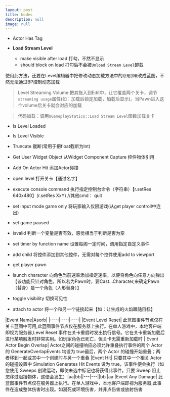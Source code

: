```yaml
---
layout: post
title: Nodes
description: null
image: null
---
```


- Actor Has Tag

- **Load Stream Level**
    - make visible after load 打勾，不然不显示
    - should block on load 打勾后不会被`Unload Stream Level`卸载

使用此方法，还要在Level编辑器中把修改动态加载方法中的`总是加载`改成蓝图，不然无法通过BP控制动态加载
>Level Streaming Volume:把其拖入到Edit中，让它覆盖两个关卡，调节`streaming usage`属性(如：加载后锁定加载，加载后显示)。当Pawn进入这个volume后关卡就会对应的加载

>代码加载：调用`UGameplayStatics::Load Stream Level`函数加载关卡

- Is Level Loaded
- Is Level Visible

- Truncate    截断(常用于把float截断为Int)

- Get User Widget Object    从Widget Component Capture 控件物体引用

- Add On Actor Hit  添加Actor碰撞

- open level 打开关卡【通过名字】

- execute console command 执行指定控制台命令（字符串）【r.setRes 640x480】(r.setRes XxY) //其他cmd： quit

- set input mode game only 将玩家输入仅限游戏(从get player controll中连出)

- set game paused

- isvalid 判断一个变量是否有效，感觉相当于判断是否为空

- set timer by function name 设置每阁一定时间，调用指定自定义事件

- add child 将控件添加到其他控件，无需对每个控件使用add to viewport

- get player pawn 

- launch character 向角色当前速率添加指定速率，以便将角色向任意方向弹出【该功能只针对角色，所以若为Pawn时，要Cast...Character,来确定Pawn（替身）是一个角色（人形替身）】

- toggle visibility   切换可见性

- attach to actor 将一个和另一个链接起来【如：让生成的火焰跟随目标】


|Event Name|Asorb|
|:---:|:---:|:---:|
|Event Level Reset| 此蓝图事件节点仅在关卡蓝图中可用,此蓝图事件节点仅在服务器上执行。在单人游戏中，本地客户端即视为服务器,Level Reset 事件在关卡重启时发出执行信号。它在关卡重新加载后进行某项触发时非常实用。如玩家角色已死亡，但关卡无需重新加载时
| Event Actor Begin Overlap| Actor之间的碰撞响应必须允许重叠执行事件的两个 Actor 的 GenerateOverlapEvents 均设为 true最后，两个 Actor 的碰撞开始重叠；两者移到一起或其中一个创建时与另一个重叠
|Event Hit| 只要其中一个相关 Actor 的碰撞设置中 Simulation Generates Hit Events 设为 true，该事件便会执行（如您使用 Sweeps 创建运动，即使未选中标记也将获得此事件。只要 Sweep 阻止您移过阻挡物体，这便会发生）|aa|bb||---|---||bb |aa
|Event Any Damage| 此蓝图事件节点仅在服务器上执行。在单人游戏中，本地客户端即视为服务器,此事件在造成整体伤害时出现。如溺死或环境伤害，并非点伤害或放射伤害


